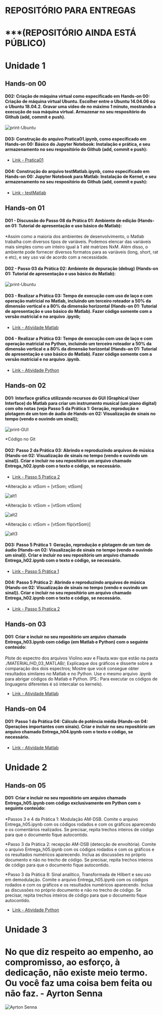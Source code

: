 # REPOSITÓRIO PARA ENTREGAS 
# ***(REPOSITÓRIO AINDA ESTÁ PÚBLICO)

# Unidade 1

## Hands-on 00
#### D02: Criação de máquina virtual como especificado em Hands-on 00: Criação de máquina virtual Ubuntu. Escolher entre o Ubuntu 14.04.06 ou o Ubuntu 18.04.2. Gravar uma vídeo de no máximo 1 minuto, mostrando a execução de sua máquina virtual. Armazenar no seu respositório do Github (add, commit e push).
![print-Ubuntu](https://github.com/diegorp22/diegopereira_DCO2004/blob/master/HD00-print_Ubuntu-version.png)


#### D03: Construção do arquivo Pratica01.ipynb, como especificado em Hands-on 00: Básico do Jupyter Notebook: Instalação e prática, e seu armazenamento no seu respositório do Github (add, commit e push):
- [Link - Pratica01](https://nbviewer.jupyter.org/github/diegorp22/diegopereira_DCO2004/blob/master/HD00-Pratica01.ipynb)

#### D04: Construção do arquivo testMatlab.ipynb, como especificado em Hands-on 00: Jupyter Notebook para Matlab: Instalação de Kernel, e seu armazenamento no seu respositório do Github (add, commit e push):
- [Link - testMatlab](https://nbviewer.jupyter.org/github/diegorp22/diegopereira_DCO2004/blob/master/HD00-testMatlab.ipynb)





## Hands-on 01
#### D01 - Discussão do Passo 08 da Prática 01: Ambiente de edição (Hands-on 01: Tutorial de apresentação e uso básico do Matlab):
*Assim como a maioria dos ambientes de desenvolvimento, o Matlab trabalha com diversos tipos de variáveis. Podemos elencar das variáveis mais simples como um inteiro igual à 1 até matrizes NxM. Além disso, o ambiente pode fornecer diversos formatos para as variáveis (long, short, rat e etc), e sey uso vai de acordo com a necessidade.

#### D02 - Passo 03 da Prática 02: Ambiente de depuração (debug) (Hands-on 01: Tutorial de apresentação e uso básico do Matlab):
![print-Ubuntu](https://github.com/diegorp22/diegopereira_DCO2004/blob/master/HD01-print_Variaveis.png)

#### D03 - Realizar a Prática 03: Tempo de execução com uso de laço e com operação matricial no Matlab, incluindo um terceiro roteador a 50% da dimensão vertical e a 80% da dimensão horizontal (Hands-on 01: Tutorial de apresentação e uso básico do Matlab). Fazer código somente com a versão matricial e no arquivo .ipynb;
- [Link - Atividade Matlab](https://nbviewer.jupyter.org/github/diegorp22/diegopereira_DCO2004/blob/master/HD01-PlotMatlab.ipynb)

#### D04 - Realizar a Prática 03: Tempo de execução com uso de laço e com operação matricial no Python, incluindo um terceiro roteador a 50% da dimensão vertical e a 80% da dimensão horizontal (Hands-on 01: Tutorial de apresentação e uso básico do Matlab). Fazer código somente com a versão matricial e no arquivo .ipynb.
- [Link - Atividade Python](https://nbviewer.jupyter.org/github/diegorp22/diegopereira_DCO2004/blob/master/HD01-PlotPython.ipynb)

 	



## Hands-on 02
#### D01: Interface gráfica utilizando recursos do GUI (Graphical User Interface) do Matlab para criar um instrumento musical (um piano digital) com oito notas (veja Passo 5 da Prática 1: Geração, reprodução e plotagem de um tom de áudio de Hands-on 02: Visualização de sinais no tempo (vendo e ouvindo um sinal));
![print-GUI](https://github.com/diegorp22/diegopereira_DCO2004/blob/master/Print_GUI_piano.png)

*Código no Git

#### D02: Passo 2 da Prática 03: Abrindo e reproduzindo arquivos de música (Hands-on 02: Visualização de sinais no tempo (vendo e ouvindo um sinal)). Criar e incluir no seu repositório um arquivo chamado Entrega_h02.ipynb com o texto e código, se necessário.
- [Link - Passo 5 Pratica 2](https://nbviewer.jupyter.org/github/diegorp22/diegopereira_DCO2004/blob/master/HD02_matlab.ipynb)

*Alteração a: vtSom = [vtSom; vtSom]

![alt1](https://github.com/diegorp22/diegopereira_DCO2004/blob/master/HD02-alt1.png)

*Alteração b: vtSom = [vtSom vtSom]

![alt2](https://github.com/diegorp22/diegopereira_DCO2004/blob/master/HD02-alt2.png)

*Alteração c: vtSom = [vtSom flip(vtSom)]

![alt3](https://github.com/diegorp22/diegopereira_DCO2004/blob/master/HD02-alt3.png)

#### D03: Passo 5 Prática 1: Geração, reprodução e plotagem de um tom de áudio (Hands-on 02: Visualização de sinais no tempo (vendo e ouvindo um sinal)). Criar e incluir no seu repositório um arquivo chamado Entrega_h02.ipynb com o texto e código, se necessário.
- [Link - Passo 5 Prática 1](https://nbviewer.jupyter.org/github/diegorp22/diegopereira_DCO2004/blob/master/HD02_python1.ipynb)

#### D04: Passo 5 Prática 2: Abrindo e reproduzindo arquivos de música (Hands-on 02: Visualização de sinais no tempo (vendo e ouvindo um sinal)). Criar e incluir no seu repositório um arquivo chamado Entrega_h02.ipynb com o texto e código, se necessário.

- [Link - Passo 5 Pratica 2](https://nbviewer.jupyter.org/github/diegorp22/diegopereira_DCO2004/blob/master/HD02_python2.ipynb)





## Hands-on 03
#### D01: Criar e incluir no seu repositório um arquivo chamado Entrega_h03.ipynb com código (em Matlab e Python) com o seguinte conteúdo:

Plote do espectro dos arquivos Violino.wav e Flauta.wav que estão na pasta ./MATERIAL/HD_03_MATLAB/;
Explicaque dos gráficos e disserte sobre a comparação dos dois espectros;
Mostre que você consegue obter resultados similares no Matlab e no Python. Use o mesmo arquivo .ipynb para abrigar códigos do  Matlab e Python. (PS.: Para executar os códigos de linguagens diferentes é só intercalar os kernels).

- [Link - Atividade Matlab](https://nbviewer.jupyter.org/github/diegorp22/diegopereira_DCO2004/blob/master/HD03_matlab.ipynb)





## Hands-on 04
#### D01: Passo 1 da Prática 04: Cálculo de potência média (Hands-on 04: Operações importantes com sinais). Criar e incluir no seu repositório um arquivo chamado Entrega_h04.ipynb com o texto e código, se necessário.

- [Link - Atividade Matlab](https://nbviewer.jupyter.org/github/diegorp22/diegopereira_DCO2004/blob/master/HD04_matlab.ipynb)





# Unidade 2
## Hands-on 05
#### D01: Criar e incluir no seu repositório um arquivo chamado Entrega_h05.ipynb com código exclusivamente em Python com o seguinte conteúdo:

*Passos 3 e 4 da Prática 1: Modulação AM-DSB. Comite o arquivo Entrega_h05.ipynb com os códigos rodados e com os gráficos aparecendo e os comentários realizados. Se precisar, repita trechos inteiros de código para que o documento fique autocontido.

*Passo 3 da Prática 2: recepção AM-DSB (detecção de envoltória). Comite o arquivo Entrega_h05.ipynb com os códigos rodados e com os gráficos e os resultados numéricos aparecendo. Inclua as discussões no próprio documento e não no trecho de código. Se precisar, repita trechos inteiros de código para que o documento fique autocontido.

*Passo 3 da Prática 8: Sinal analítico, Transformada de Hilbert e seu uso em demodulação. Comite o arquivo Entrega_h05.ipynb com os códigos rodados e com os gráficos e os resultados numéricos aparecendo. Inclua as discussões no próprio documento e não no trecho de código. Se precisar, repita trechos inteiros de código para que o documento fique autocontido.

- [Link - Atividade Python](https://nbviewer.jupyter.org/github/diegorp22/diegopereira_DCO2004/blob/master/HD05_python.ipynb)


# Unidade 3


# No que diz respeito ao empenho, ao compromisso, ao esforço, à dedicação, não existe meio termo. Ou você faz uma coisa bem feita ou não faz. - Ayrton Senna
![Ayrton Senna](https://statig1.akamaized.net/bancodeimagens/8h/5f/n4/8h5fn4f4lf1gimpvs9iofogfd.jpg)
